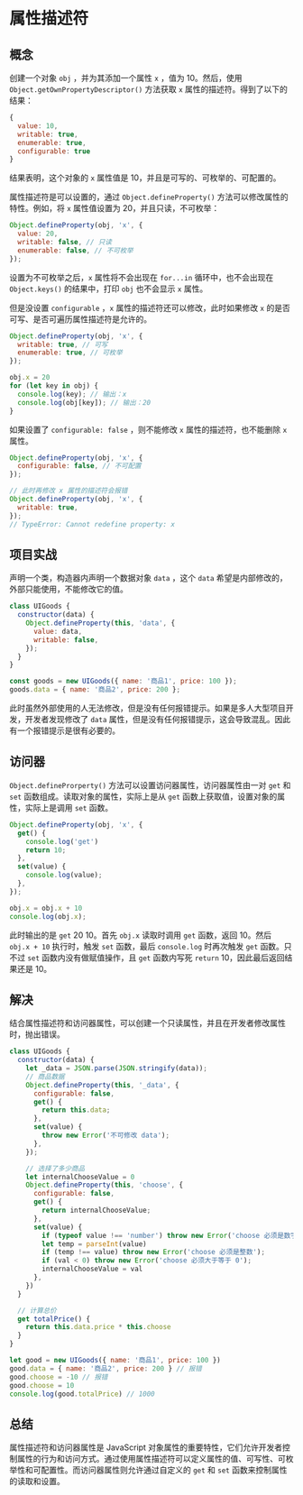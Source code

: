 # 属性描述符

## 概念

创建一个对象 `obj` ，并为其添加一个属性 `x` ，值为 10。然后，使用 `Object.getOwnPropertyDescriptor()` 方法获取 `x` 属性的描述符。得到了以下的结果：

```js
{
  value: 10,
  writable: true,
  enumerable: true,
  configurable: true
}
```

结果表明，这个对象的 `x` 属性值是 10，并且是可写的、可枚举的、可配置的。

属性描述符是可以设置的，通过 `Object.defineProperty()` 方法可以修改属性的特性。例如，将 `x` 属性值设置为 20，并且只读，不可枚举：

```js
Object.defineProperty(obj, 'x', {
  value: 20,
  writable: false, // 只读
  enumerable: false, // 不可枚举
});
```

设置为不可枚举之后，`x` 属性将不会出现在 `for...in` 循环中，也不会出现在 `Object.keys()` 的结果中，打印 `obj` 也不会显示 `x` 属性。

但是没设置 `configurable` ，`x` 属性的描述符还可以修改，此时如果修改 `x` 的是否可写、是否可遍历属性描述符是允许的。

```js
Object.defineProperty(obj, 'x', {
  writable: true, // 可写
  enumerable: true, // 可枚举
});

obj.x = 20
for (let key in obj) {
  console.log(key); // 输出：x
  console.log(obj[key]); // 输出：20
}
```

如果设置了 `configurable: false` ，则不能修改 `x` 属性的描述符，也不能删除 `x` 属性。

```js
Object.defineProperty(obj, 'x', {
  configurable: false, // 不可配置
});

// 此时再修改 x 属性的描述符会报错
Object.defineProperty(obj, 'x', {
  writable: true,
});
// TypeError: Cannot redefine property: x
```

## 项目实战

声明一个类，构造器内声明一个数据对象 `data` ，这个 `data` 希望是内部修改的，外部只能使用，不能修改它的值。

```js
class UIGoods {
  constructor(data) {
    Object.defineProperty(this, 'data', {
      value: data,
      writable: false,
    });
  }
}

const goods = new UIGoods({ name: '商品1', price: 100 });
goods.data = { name: '商品2', price: 200 };
```

此时虽然外部使用的人无法修改，但是没有任何报错提示。如果是多人大型项目开发，开发者发现修改了 `data` 属性，但是没有任何报错提示，这会导致混乱。因此有一个报错提示是很有必要的。

## 访问器

`Object.defineProrperty()` 方法可以设置访问器属性，访问器属性由一对 `get` 和 `set` 函数组成。读取对象的属性，实际上是从 `get` 函数上获取值，设置对象的属性，实际上是调用 `set` 函数。

```js
Object.defineProperty(obj, 'x', {
  get() {
    console.log('get')
    return 10;
  },
  set(value) {
    console.log(value);
  },
});

obj.x = obj.x + 10
console.log(obj.x);
```

此时输出的是 `get` 20 10。首先 `obj.x` 读取时调用 `get` 函数，返回 10。然后 `obj.x + 10` 执行时，触发 `set` 函数，最后 `console.log` 时再次触发 `get` 函数。只不过 `set` 函数内没有做赋值操作，且 `get` 函数内写死 `return` 10，因此最后返回结果还是 10。

## 解决

结合属性描述符和访问器属性，可以创建一个只读属性，并且在开发者修改属性时，抛出错误。

```js
class UIGoods {
  constructor(data) {
    let _data = JSON.parse(JSON.stringify(data));
    // 商品数据
    Object.defineProperty(this, '_data', {
      configurable: false,
      get() {
        return this.data;
      },
      set(value) {
        throw new Error('不可修改 data');
      },
    });

    // 选择了多少商品
    let internalChooseValue = 0
    Object.defineProperty(this, 'choose', {
      configurable: false,
      get() {
        return internalChooseValue;
      },
      set(value) {
        if (typeof value !== 'number') throw new Error('choose 必须是数字');
        let temp = parseInt(value)
        if (temp !== value) throw new Error('choose 必须是整数');
        if (val < 0) throw new Error('choose 必须大于等于 0');
        internalChooseValue = val
      },
    })
  }

  // 计算总价
  get totalPrice() {
    return this.data.price * this.choose
  }
}

let good = new UIGoods({ name: '商品1', price: 100 })
good.data = { name: '商品2', price: 200 } // 报错
good.choose = -10 // 报错
good.choose = 10
console.log(good.totalPrice) // 1000
```

## 总结

属性描述符和访问器属性是 JavaScript 对象属性的重要特性，它们允许开发者控制属性的行为和访问方式。通过使用属性描述符可以定义属性的值、可写性、可枚举性和可配置性。而访问器属性则允许通过自定义的 `get` 和 `set` 函数来控制属性的读取和设置。